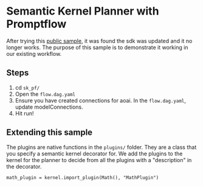 # Semantic Kernel Planner with Promptflow

After trying this [public sample](https://github.com/MicrosoftDocs/semantic-kernel-docs/tree/main/samples/python/12-Evaluate-with-Prompt-Flow), it was found the sdk was updated and it no longer works. The purpose of this sample is to demonstrate it working in our existing workflow.

## Steps

1. cd `sk_pf/`
2. Open the `flow.dag.yaml`
3. Ensure you have created connections for aoai. In the `flow.dag.yaml`, update modelConnections.
4. Hit run!

## Extending this sample

The plugins are native functions in the `plugins/` folder. They are a class that you specify a semantic kernel decorator for. We add the plugins to the kernel for the planner to decide from all the plugins with a "description" in the decorator.

```
math_plugin = kernel.import_plugin(Math(), "MathPlugin")
```